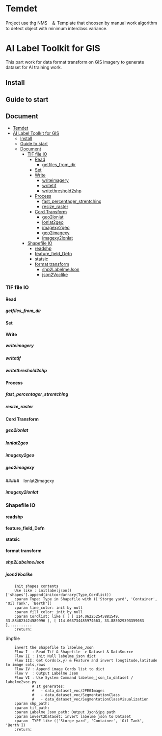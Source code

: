 # Temdet
Project use thg NMS　＆ Template that choosen by manual work algorithm to detect object with minimum interclass variance.

<!--
 Copyright 2020 winshare
 
 Licensed under the Apache License, Version 2.0 (the "License");
 you may not use this file except in compliance with the License.
 You may obtain a copy of the License at
 
     http://www.apache.org/licenses/LICENSE-2.0
 
 Unless required by applicable law or agreed to in writing, software
 distributed under the License is distributed on an "AS IS" BASIS,
 WITHOUT WARRANTIES OR CONDITIONS OF ANY KIND, either express or implied.
 See the License for the specific language governing permissions and
 limitations under the License.
-->


# AI Label Toolkit for GIS

This part work for data format transform on GIS imagery to generate dataset for AI training work. 






## Install

## Guide to start



## Document

- [Temdet](#temdet)
- [AI Label Toolkit for GIS](#ai-label-toolkit-for-gis)
  - [Install](#install)
  - [Guide to start](#guide-to-start)
  - [Document](#document)
    - [TIF file IO](#tif-file-io)
      - [Read](#read)
        - [getfiles_from_dir](#getfilesfromdir)
      - [Set](#set)
      - [Write](#write)
        - [writeimagery](#writeimagery)
        - [writetif](#writetif)
        - [writethreshold2shp](#writethreshold2shp)
      - [Process](#process)
        - [fast_percentager_strentching](#fastpercentagerstrentching)
        - [resize_raster](#resizeraster)
      - [Cord Transform](#cord-transform)
        - [geo2lonlat](#geo2lonlat)
        - [lonlat2geo](#lonlat2geo)
        - [imagexy2geo](#imagexy2geo)
        - [geo2imagexy](#geo2imagexy)
        - [imagexy2lonlat](#imagexy2lonlat)
    - [Shapefile IO](#shapefile-io)
      - [readshp](#readshp)
      - [feature_field_Defn](#featurefielddefn)
      - [statsic](#statsic)
      - [format transform](#format-transform)
        - [shp2LabelmeJson](#shp2labelmejson)
        - [json2Voclike](#json2voclike)




### TIF file IO

#### Read
##### getfiles_from_dir
#### Set

#### Write

##### writeimagery
##### writetif
##### writethreshold2shp

#### Process
##### fast_percentager_strentching
##### resize_raster

#### Cord Transform
##### geo2lonlat
##### lonlat2geo
##### imagexy2geo
##### geo2imagexy
#####　lonlat2imagexy
##### imagexy2lonlat


### Shapefile IO
#### readshp
#### feature_field_Defn
#### statsic
#### format transform 
##### shp2LabelmeJson
##### json2Voclike




        Init shapes contents
        Use like : initlabeljson()['shapes'].append(initcordarrary(Type,Cordlist))
        :param Type: Type in Shapefile with (['Storge yard', 'Container', 'Oil Tank', 'Berth'])
        :param line_color: init by null
        :param fill_color: init by null
        :param Cordlist: like [ [ [ 114.062252545881549, 33.884823424589996 ], [ 114.063734485974663, 33.885029393359083 ],..........
        :return:


Shpfile

        invert the Shapefile to labelme_Json
        Flow I  : Read Tif & Shapefile -> Dataset & DataSource
        Flow II : Init Null labelme_json dict
        Flow III: Get Cords(x,y) & Feature and invert longtitude,latitude to image cols,rows
        Flow IV : Append image Cords list to dict
        Flow V  : Output Labelme Json
        Flow VI : Use System Command labelme_json_to_dataset / labelme2voc.py
                # It generates:
                #   - data_dataset_voc/JPEGImages
                #   - data_dataset_voc/SegmentationClass
                #   - data_dataset_voc/SegmentationClassVisualization
        :param shp_path:
        :param tif_path:
        :param Labelme_Json_path: Output Json&jpg path
        :param invert2Dataset: invert labelme json to Dataset
        :param  TYPE like (['Storge yard', 'Container', 'Oil Tank', 'Berth'])
        :return: